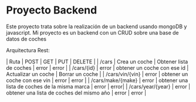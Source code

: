 # Proyecto Backend
Este proyecto trata sobre la realización de un backend usando mongoDB y javascript.
Mi proyecto es un backend con un CRUD sobre una base de datos de coches

Arquitectura Rest:

| Ruta  |      POST     |             GET         |   PUT | DELETE |
| /cars | Crea un coche | Obtener lista de coches | error | error |
| /cars/{id} | error | obtener un coche con ese id | Actualizar un coche | Borrar un coche |
| /cars/vin/{vin} | error | obtener un coche con ese vin | error | error |
| /cars/make/{make} | error | obtener una lista de coches de la misma marca | error | error|
| /cars/year/{year} | error | obtener una lista de coches del mismo año | error | error |